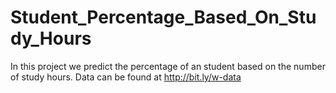 # Student_Percentage_Based_On_Study_Hours
In this project we predict the percentage of an student based on the number of study hours.
Data can be found at http://bit.ly/w-data
